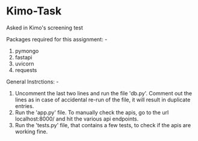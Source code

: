 # Kimo-Task
Asked in Kimo's screening test

Packages required for this assignment: -
1) pymongo
2) fastapi
3) uvicorn
4) requests

General Instrctions: -
1) Uncomment the last two lines and run the file 'db.py'. Comment out the lines as in case of accidental re-run of the file, it will result in duplicate entries.
2) Run the 'app.py' file. To manually check the apis, go to the url localhost:8000/ and hit the various api endpoints.
3) Run the 'tests.py' file, that contains a few tests, to check if the apis are working fine.


